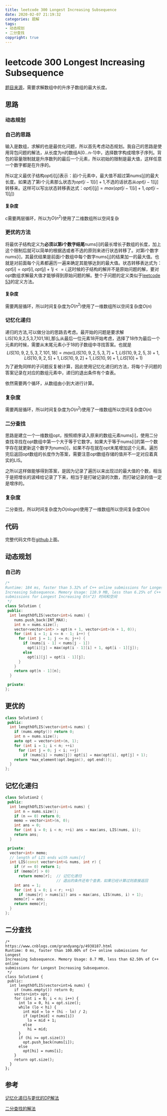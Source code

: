 ```yaml
---
title: leetcode 300 Longest Increasing Subsequence
date: 2020-02-07 21:19:32
categories: 题解
tags:
- 动态规划
- 二分查找
copyright: true
---
```


# leetcode 300 Longest Increasing Subsequence

[题目来源](<https://leetcode.com/problems/longest-increasing-subsequence/> )，需要求解数组中的升序子数组的最大长度。

<!--more-->

## 思路

### 动态规划

### 自己的思路

输入是数组，求解的也是最优化问题，所以首先考虑动态规划。我自己的思路是使用背包问题的解法，从长度为n的数组A[0...n-1]中，选择数字构成增序子序列。背包的容量限制就是升序数列的最后一个元素，所以初始的限制是最大值，这样任意一个数字都是在升序的。

所以定义最优子结构$opt[i][j]​$表示：前i个元素中，最大值不超过第nums[j]的最大长度。如果选了第i个元素那么状态为$opt[i-1][i]+1​$,不选的话状态从$opt[i-1][j]​$转移来。这样可以写出状态转移表达式：$opt[i][j]=max(opt[i-1][i]+1,opt[i-1][j])​$

#### 复杂度

c需要两层循环，所以为$O(n^2)$使用了二维数组所以空间复杂

### 更优的方法

将最优子结构定义为**必须以第i个数字结尾**nums[i]的最长增长子数组的长度，加上这个限制后就可以简单的根据选或者不选的原则来进行状态转移了。对第i个数字nums[i]，其最优结果是前面i个数组中每个数字nums[j]的结果加一的最大值。也就是对前面每个元素都遍历一遍来确定其能够达到的最大值。状态转移表达式为：$opt[i] = {opt[i],opt[j]+1} j<=i$,这时候的子结构的解并不是原始问题的解，要对opt数组求解最大值才能够得到原始问题的解。整个子问题的定义类似于[leetcode 53](<https://bravey.github.io/2020-01-29-leetcode-53-Maximum-Subarray.html> )的定义方法。

#### 复杂度

需要两层循环，所以时间复杂度为$O(n^2)$使用了一维数组所以空间复杂度$O(n)$

### 记忆化递归

递归的方法,可以做分治的思路去考虑。最开始的问题是要求解LIS[10,9,2,5,3,7,101,18],那么从最后一位元素18开始考虑，选择了18作为最后一个元素的时候，需要从末尾元素小于18的子数组中寻找答案。也就是
$$
LIS[10,9,2,5,3,7,101,18] = max(LIS[10,9,2,5,3,7]+1,LIS(10,9,2,5,3)+1,LIS[10,9,2,5]+1,LIS[10,9,2]+1,LIS[10,9]+1,LIS[10]+1)
$$
为了避免同样的子问题反复被计算，因此使用记忆化递归的方法，将每个子问题的答案记录在对应的数组元素中，递归的退出条件有个查表。

依然需要两个循环，从数组由小到大进行计算。

### 复杂度

需要两层循环，所以时间复杂度为$O(n^2)$使用了一维数组所以空间复杂度$O(n)$

### 二分查找

思路是建立一个一维数组opt，按照顺序读入原来的数组元素nums[i]，使用二分查找寻找在opt数组中第一个大于等于它数字。如果大于等于nums[i]的第一个数字存在就更新这个数字为nums[i]，如果不存在就在opt末尾增加这个元素。遍历完后返回opt数组的长度作为答案，需要注意opt数组存储的值并不一定对应着真实的LIS。

之所以这样做能够得到答案，是因为记录了遍历以来出现过的最大值的个数，相当于是把增长的波峰给记录了下来，相当于是打破记录的次数，而打破记录的值一定是增序的。

### 复杂度

二分查找，所以时间复杂度为$O(nlogn)$使用了一维数组所以空间复杂度$O(n)$

## 代码

完整代码文件在[github](<https://github.com/BraveY/Coding/blob/master/leetcode/300longest-increasing-subsequence.cpp> )上面。

## 动态规划

### 自己的

```cc
/*
Runtime: 184 ms, faster than 5.32% of C++ online submissions for Longest
Increasing Subsequence. Memory Usage: 110.9 MB, less than 6.25% of C++ online
submissions for Longest Increasing O(n^2) 时间和空间
 */
class Solution {
 public:
  int lengthOfLIS(vector<int>& nums) {
    nums.push_back(INT_MAX);
    int n = nums.size();
    vector<vector<int> > opt(n + 1, vector<int>(n + 1, 0));
    for (int i = 1; i <= n - 1; i++) {
      for (int j = 1; j <= n; j++) {
        if (nums[i - 1] < nums[j - 1])
          opt[i][j] = max(opt[i - 1][i] + 1, opt[i - 1][j]);
        else
          opt[i][j] = opt[i - 1][j];
      }
    }
    return opt[n - 1][n];
  }

 private:
};
```

## 更优的

```cc
class Solution3 {
 public:
  int lengthOfLIS(vector<int>& nums) {
    if (nums.empty()) return 0;
    int n = nums.size();
    auto opt = vector<int>(n, 1);
    for (int i = 1; i < n; ++i)
      for (int j = 0; j < i; ++j)
        if (nums[i] > nums[j]) opt[i] = max(opt[i], opt[j] + 1);
    return *max_element(opt.begin(), opt.end());
  }
};
```

## 记忆化递归

```cc
class Solution2 {
 public:
  int lengthOfLIS(vector<int>& nums) {
    int n = nums.size();
    if (n == 0) return 0;
    memo = vector<int>(n, 0);
    int ans = 0;
    for (int i = 0; i < n; ++i) ans = max(ans, LIS(nums, i));
    return ans;
  }

 private:
  vector<int> memo;
  // length of LIS ends with nums[r]
  int LIS(const vector<int>& nums, int r) {
    if (r == 0) return 1;
    if (memo[r] > 0)
      return memo[r];  // 记忆化递归
                       // 退出的条件还有个查表，如果已经计算过则直接返回
    int ans = 1;
    for (int i = 0; i < r; ++i)
      if (nums[r] > nums[i]) ans = max(ans, LIS(nums, i) + 1);
    memo[r] = ans;
    return memo[r];
  }
};
```

## 二分查找

```
/*
https://www.cnblogs.com/grandyang/p/4938187.html
Runtime: 0 ms, faster than 100.00% of C++ online submissions for Longest
Increasing Subsequence. Memory Usage: 8.7 MB, less than 62.50% of C++ online
submissions for Longest Increasing Subsequence.
 */
class Solution4 {
 public:
  int lengthOfLIS(vector<int>& nums) {
    if (nums.empty()) return 0;
    vector<int> opt;
    for (int i = 0; i < n; i++) {
      int lo = 0, hi = opt.size();
      while (lo < hi) {
        int mid = lo + (hi - lo) / 2;
        if (opt[mid] < nums[i])
          lo = mid + 1;
        else
          hi = mid;
      }
      if (hi >= opt.size())
        opt.push_back(nums[i]);
      else
        opt[hi] = nums[i];
    }
    return opt.size();
  }
};
```

## 参考

[记忆化递归与更优的DP解法](<https://www.youtube.com/watch?v=7DKFpWnaxLI&feature=youtu.be> )

[二分查找的解法](https://www.cnblogs.com/grandyang/p/4938187.html)